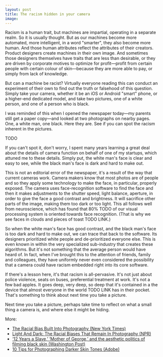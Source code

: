 ```yaml
---
layout: post
title: The racism hidden in your camera
image: 
---
```


Racism is a human trait, but machines are impartial, operating in a separate realm. So it is usually thought. But as our machines become more automated, more intelligent, in a word "smarter", they also become more human. And those human attributes reflect the attributes of their creators. Product designers create machines in their own image. And sometimes those designers themselves have traits that are less than desirable, or they are driven by corporate motives to optimize for profit—profit from certain people with certain colour of skin—because they are more able to pay, or simply from lack of knowledge.

But can a machine be racist? Virtually everyone reading this can conduct an experiment of their own to find out the truth or falsehood of this question. Simply take your camera, whether it be an iOS or Android "smart" phone, or a higher-end dedicated model, and take two pictures, one of a white person, and one of a person who is black.

I was reminded of this when I opened the newspaper today—my parents still get a paper copy—and looked at two photographs on nearby pages. One, a white man, one black. Here they are. See if you can spot the racism inherent in the pictures.

TODO

If you can't spot it, don't worry, I spent many years learning a great deal about the details of camera function on behalf of one of my startups, which attuned me to these details. Simply put, the white man's face is clear and easy to see, while the black man's face is dark and hard to make out.

This is not an editorial error of the newspaper, it's a result of the way that current cameras work. Camera makers know that most photos are of people and so they apply some technology to make the face, in particular, properly exposed. The camera uses face-recognition software to find the face and then it makes adjustments to the shutter speed, light balance, aperture, in order to give the face a good contrast and brightness. It will sacrifice other parts of the image, making them too dark or too light. This all follows well from neuroscience, which has found that 80% TODO of our visual processing system is oriented towards face recognition. (That is why we see faces in clouds and pieces of toast TODO LINK.)

So when the white man's face has good contrast, and the black man's face is too dark and hard to make out, we can trace that back to the software. Its designers prioritized white people and de-prioritized everyone else. This is even known in within the very specialized sub-industry that creates these algorithms. But it's not something that the average person would have heard of. In fact, when I've brought this to the attention of friends, family and colleagues, they have uniformly never even considered the possibility that a camera could have racism embedded right into its core software.

If there's a lesson here, it's that racism is all-pervasive. It's not just about police violence, seats on buses, preferential treatment at work. It's not a few bad apples. It goes deep, very deep, so deep that it's contained in a the device that almost everyone in the world TODO LINK has in their pocket. That's something to think about next time you take a picture.

Next time you take a picture, perhaps take time to reflect on what a small thing a camera is, and where else it might be hiding.

More:

* [The Racial Bias Built Into Photography (New York Times)](https://www.nytimes.com/2019/04/25/lens/sarah-lewis-racial-bias-photography.html)
* [Light And Dark: The Racial Biases That Remain In Photography (NPR)](https://www.npr.org/sections/codeswitch/2014/04/16/303721251/light-and-dark-the-racial-biases-that-remain-in-photography)
* [‘12 Years a Slave,’ ‘Mother of George,’ and the aesthetic politics of filming black skin (Washington Post)](https://www.washingtonpost.com/entertainment/movies/12-years-a-slave-mother-of-george-and-the-aesthetic-politics-of-filming-black-skin/2013/10/17/282af868-35cd-11e3-80c6-7e6dd8d22d8f_story.html)
* [10 Tips for Photographing Darker Skin Tones (Adobe)](https://create.adobe.com/2017/11/28/_10_tips_for_photographing_darker_skin_tones.html)
